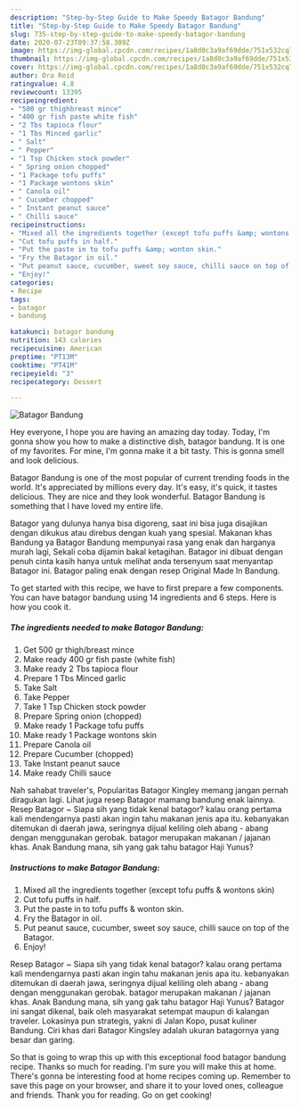 ```yaml
---
description: "Step-by-Step Guide to Make Speedy Batagor Bandung"
title: "Step-by-Step Guide to Make Speedy Batagor Bandung"
slug: 735-step-by-step-guide-to-make-speedy-batagor-bandung
date: 2020-07-23T09:37:58.309Z
image: https://img-global.cpcdn.com/recipes/1a8d0c3a9af69dde/751x532cq70/batagor-bandung-recipe-main-photo.jpg
thumbnail: https://img-global.cpcdn.com/recipes/1a8d0c3a9af69dde/751x532cq70/batagor-bandung-recipe-main-photo.jpg
cover: https://img-global.cpcdn.com/recipes/1a8d0c3a9af69dde/751x532cq70/batagor-bandung-recipe-main-photo.jpg
author: Ora Reid
ratingvalue: 4.8
reviewcount: 13395
recipeingredient:
- "500 gr thighbreast mince"
- "400 gr fish paste white fish"
- "2 Tbs tapioca flour"
- "1 Tbs Minced garlic"
- " Salt"
- " Pepper"
- "1 Tsp Chicken stock powder"
- " Spring onion chopped"
- "1 Package tofu puffs"
- "1 Package wontons skin"
- " Canola oil"
- " Cucumber chopped"
- " Instant peanut sauce"
- " Chilli sauce"
recipeinstructions:
- "Mixed all the ingredients together (except tofu puffs &amp; wontons skin)"
- "Cut tofu puffs in half."
- "Put the paste in to tofu puffs &amp; wonton skin."
- "Fry the Batagor in oil."
- "Put peanut sauce, cucumber, sweet soy sauce, chilli sauce on top of the Batagor."
- "Enjoy!"
categories:
- Recipe
tags:
- batagor
- bandung

katakunci: batagor bandung 
nutrition: 143 calories
recipecuisine: American
preptime: "PT13M"
cooktime: "PT41M"
recipeyield: "3"
recipecategory: Dessert

---
```



![Batagor Bandung](https://img-global.cpcdn.com/recipes/1a8d0c3a9af69dde/751x532cq70/batagor-bandung-recipe-main-photo.jpg)

Hey everyone, I hope you are having an amazing day today. Today, I'm gonna show you how to make a distinctive dish, batagor bandung. It is one of my favorites. For mine, I'm gonna make it a bit tasty. This is gonna smell and look delicious.

Batagor Bandung is one of the most popular of current trending foods in the world. It's appreciated by millions every day. It's easy, it's quick, it tastes delicious. They are nice and they look wonderful. Batagor Bandung is something that I have loved my entire life.

Batagor yang dulunya hanya bisa digoreng, saat ini bisa juga disajikan dengan dikukus atau direbus dengan kuah yang spesial. Makanan khas Bandung ya Batagor Bandung mempunyai rasa yang enak dan harganya murah lagi, Sekali coba dijamin bakal ketagihan. Batagor ini dibuat dengan penuh cinta kasih hanya untuk melihat anda tersenyum saat menyantap Batagor ini. Batagor paling enak dengan resep Original Made In Bandung.


To get started with this recipe, we have to first prepare a few components. You can have batagor bandung using 14 ingredients and 6 steps. Here is how you cook it.

<!--inarticleads1-->

##### The ingredients needed to make Batagor Bandung:

1. Get 500 gr thigh/breast mince
1. Make ready 400 gr fish paste (white fish)
1. Make ready 2 Tbs tapioca flour
1. Prepare 1 Tbs Minced garlic
1. Take  Salt
1. Take  Pepper
1. Take 1 Tsp Chicken stock powder
1. Prepare  Spring onion (chopped)
1. Make ready 1 Package tofu puffs
1. Make ready 1 Package wontons skin
1. Prepare  Canola oil
1. Prepare  Cucumber (chopped)
1. Take  Instant peanut sauce
1. Make ready  Chilli sauce


Nah sahabat traveler&#39;s, Popularitas Batagor Kingley memang jangan pernah diragukan lagi. Lihat juga resep Batagor mamang bandung enak lainnya. Resep Batagor ~ Siapa sih yang tidak kenal batagor? kalau orang pertama kali mendengarnya pasti akan ingin tahu makanan jenis apa itu. kebanyakan ditemukan di daerah jawa, seringnya dijual keliling oleh abang - abang dengan menggunakan gerobak. batagor merupakan makanan / jajanan khas. Anak Bandung mana, sih yang gak tahu batagor Haji Yunus? 

<!--inarticleads2-->

##### Instructions to make Batagor Bandung:

1. Mixed all the ingredients together (except tofu puffs &amp; wontons skin)
1. Cut tofu puffs in half.
1. Put the paste in to tofu puffs &amp; wonton skin.
1. Fry the Batagor in oil.
1. Put peanut sauce, cucumber, sweet soy sauce, chilli sauce on top of the Batagor.
1. Enjoy!


Resep Batagor ~ Siapa sih yang tidak kenal batagor? kalau orang pertama kali mendengarnya pasti akan ingin tahu makanan jenis apa itu. kebanyakan ditemukan di daerah jawa, seringnya dijual keliling oleh abang - abang dengan menggunakan gerobak. batagor merupakan makanan / jajanan khas. Anak Bandung mana, sih yang gak tahu batagor Haji Yunus? Batagor ini sangat dikenal, baik oleh masyarakat setempat maupun di kalangan traveler. Lokasinya pun strategis, yakni di Jalan Kopo, pusat kuliner Bandung. Ciri khas dari Batagor Kingsley adalah ukuran batagornya yang besar dan garing. 

So that is going to wrap this up with this exceptional food batagor bandung recipe. Thanks so much for reading. I'm sure you will make this at home. There's gonna be interesting food at home recipes coming up. Remember to save this page on your browser, and share it to your loved ones, colleague and friends. Thank you for reading. Go on get cooking!
